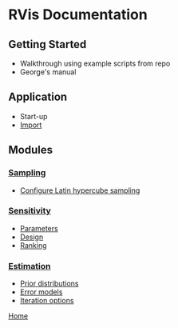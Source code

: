 # RVis Documentation

## Getting Started

- Walkthrough using example scripts from repo
- George's manual

## Application 

- Start-up
- [Import](./application/import/index.md)

## Modules

### [Sampling](./modules/sampling/index.md)

- [Configure Latin hypercube sampling](./modules/sampling/configurelhs/index.md)

### [Sensitivity](./modules/sensitivity/index.md)

- [Parameters](./modules/sensitivity/parameters/index.md)
- [Design](./modules/sensitivity/design/index.md)
- [Ranking](./modules/sensitivity/ranking/index.md)


### [Estimation](./modules/estimation/index.md)

- [Prior distributions](./modules/estimation/priordistributions/index.md)
- [Error models](./modules/estimation/errormodels/index.md)
- [Iteration options](./modules/estimation/iterationoptions/index.md)


[Home](../index.md)
